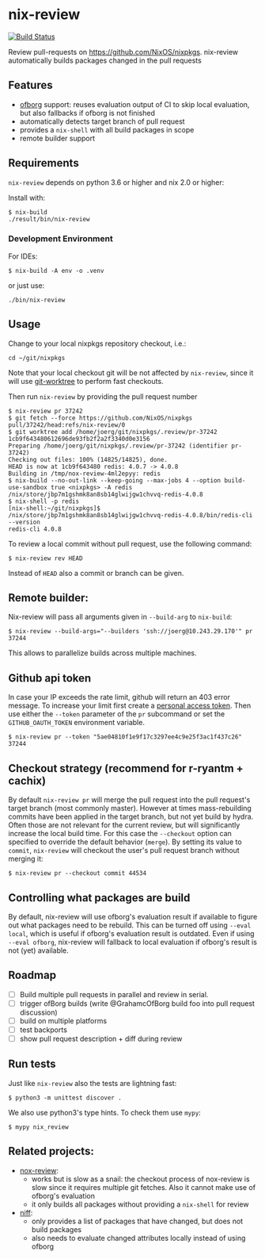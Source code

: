 # nix-review

[![Build Status](https://travis-ci.org/Mic92/nix-review.svg?branch=master)](https://travis-ci.org/Mic92/nix-review)

Review pull-requests on https://github.com/NixOS/nixpkgs. 
nix-review automatically builds packages changed in the pull requests

## Features

- [ofborg](https://github.com/NixOS/ofborg) support: reuses evaluation output of CI to skip local evaluation, but
  also fallbacks if ofborg is not finished
- automatically detects target branch of pull request
- provides a `nix-shell` with all build packages in scope
- remote builder support

## Requirements

`nix-review` depends on python 3.6 or higher and nix 2.0 or higher:

Install with:

```console
$ nix-build
./result/bin/nix-review
```

### Development Environment

For IDEs:

```console
$ nix-build -A env -o .venv
```

or just use:

```console
./bin/nix-review
```

## Usage

Change to your local nixpkgs repository checkout, i.e.:

```console
cd ~/git/nixpkgs
```

Note that your local checkout git will be not affected by `nix-review`, since it 
will use [git-worktree](https://git-scm.com/docs/git-worktree) to perform fast checkouts.

Then run `nix-review` by providing the pull request number

```console
$ nix-review pr 37242
$ git fetch --force https://github.com/NixOS/nixpkgs pull/37242/head:refs/nix-review/0
$ git worktree add /home/joerg/git/nixpkgs/.review/pr-37242 1cb9f643480612696de93fb2f2a2f3340d0e3156
Preparing /home/joerg/git/nixpkgs/.review/pr-37242 (identifier pr-37242)
Checking out files: 100% (14825/14825), done.
HEAD is now at 1cb9f643480 redis: 4.0.7 -> 4.0.8
Building in /tmp/nox-review-4ml2epyy: redis
$ nix-build --no-out-link --keep-going --max-jobs 4 --option build-use-sandbox true <nixpkgs> -A redis
/nix/store/jbp7m1gshmk8an8sb14glwijgw1chvvq-redis-4.0.8
$ nix-shell -p redis
[nix-shell:~/git/nixpkgs]$ /nix/store/jbp7m1gshmk8an8sb14glwijgw1chvvq-redis-4.0.8/bin/redis-cli --version
redis-cli 4.0.8
```

To review a local commit without pull request, use the following command:

```
$ nix-review rev HEAD
```

Instead of `HEAD` also a commit or branch can be given.

## Remote builder:

Nix-review will pass all arguments given in `--build-arg` to `nix-build`:

```console
$ nix-review --build-args="--builders 'ssh://joerg@10.243.29.170'" pr 37244
```

This allows to parallelize builds across multiple machines.

## Github api token

In case your IP exceeds the rate limit, github will return an 403 error message.
To increase your limit first create a [personal access token](https://help.github.com/articles/creating-a-personal-access-token-for-the-command-line/).
Then use either the `--token` parameter of the `pr` subcommand or
set the `GITHUB_OAUTH_TOKEN` environment variable.

```console
$ nix-review pr --token "5ae04810f1e9f17c3297ee4c9e25f3ac1f437c26" 37244
```

## Checkout strategy (recommend for r-ryantm + cachix)

By default `nix-review pr` will merge the pull request into the pull request's
target branch (most commonly master). However at times mass-rebuilding commits
have been applied in the target branch, but not yet build by hydra. Often those
are not relevant for the current review, but will significantly increase the
local build time. For this case the `--checkout` option can specified to
override the default behavior (`merge`). By setting its value to `commit`,
`nix-review` will checkout the user's pull request branch without merging it:

```
$ nix-review pr --checkout commit 44534
```

## Controlling what packages are build

By default, nix-review will use ofborg's evaluation result if available to
figure out what packages need to be rebuild. This can be turned off using
`--eval local`, which is useful if ofborg's evaluation result is outdated. Even
if using `--eval ofborg`, nix-review will fallback to local evaluation if
ofborg's result is not (yet) available.

## Roadmap

- [ ] Build multiple pull requests in parallel and review in serial.
- [ ] trigger ofBorg builds (write @GrahamcOfBorg build foo into pull request discussion)
- [ ] build on multiple platforms
- [ ] test backports
- [ ] show pull request description + diff during review

## Run tests

Just like `nix-review` also the tests are lightning fast:

```console
$ python3 -m unittest discover .
```

We also use python3's type hints. To check them use `mypy`:

```console
$ mypy nix_review
```

## Related projects:

- [nox-review](https://github.com/madjar/nox):
    - works but is slow as a snail: the checkout process of nox-review is slow
      since it requires multiple git fetches. Also it cannot make use of
      ofborg's evaluation
    - it only builds all packages without providing a `nix-shell` for review
- [niff](https://github.com/FRidh/niff):
    - only provides a list of packages that have changed, but does not build packages
    - also needs to evaluate changed attributes locally instead of using ofborg
